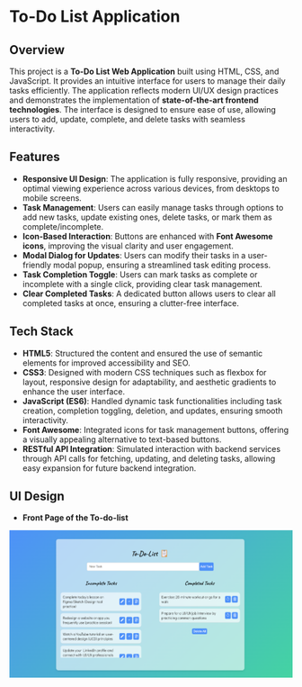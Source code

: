# To-Do List Application

## Overview

This project is a **To-Do List Web Application** built using HTML, CSS, and JavaScript. It provides an intuitive interface for users to manage their daily tasks efficiently. The application reflects modern UI/UX design practices and demonstrates the implementation of **state-of-the-art frontend technologies**. The interface is designed to ensure ease of use, allowing users to add, update, complete, and delete tasks with seamless interactivity.

## Features

- **Responsive UI Design**: The application is fully responsive, providing an optimal viewing experience across various devices, from desktops to mobile screens.
- **Task Management**: Users can easily manage tasks through options to add new tasks, update existing ones, delete tasks, or mark them as complete/incomplete.
- **Icon-Based Interaction**: Buttons are enhanced with **Font Awesome icons**, improving the visual clarity and user engagement.
- **Modal Dialog for Updates**: Users can modify their tasks in a user-friendly modal popup, ensuring a streamlined task editing process.
- **Task Completion Toggle**: Users can mark tasks as complete or incomplete with a single click, providing clear task management.
- **Clear Completed Tasks**: A dedicated button allows users to clear all completed tasks at once, ensuring a clutter-free interface.

## Tech Stack

- **HTML5**: Structured the content and ensured the use of semantic elements for improved accessibility and SEO.
- **CSS3**: Designed with modern CSS techniques such as flexbox for layout, responsive design for adaptability, and aesthetic gradients to enhance the user interface.
- **JavaScript (ES6)**: Handled dynamic task functionalities including task creation, completion toggling, deletion, and updates, ensuring smooth interactivity.
- **Font Awesome**: Integrated icons for task management buttons, offering a visually appealing alternative to text-based buttons.
- **RESTful API Integration**: Simulated interaction with backend services through API calls for fetching, updating, and deleting tasks, allowing easy expansion for future backend integration.

## UI Design

- **Front Page of the To-do-list**

![To-Do List App Screenshot](./images/to%20do%20list%201.png "To-Do List UI")

